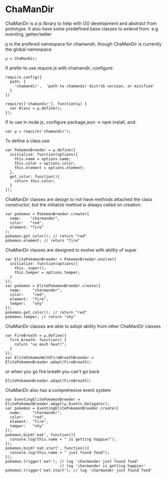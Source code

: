 ChaManDir
=========

ChaManDir is a js library to help with OO development and abstract from prototype. 
It also have some predefined base classes to extend from. e.g eventing, getter/setter

µ is the prefered namespace for chamandir, though ChaManDir is currently the global namespace
```
µ = ChaManDir;
```
If prefer to use require.js with chamandir, configure:
```
require.config({
  path: {
    'chamandir',  'path to chamandir distrib version, or minified'
  }
})

require(['chamandir'], function(µ) {
  var Klass = µ.define();
});
```
If to use in node.js, configure package.json -> npm install, and: 
```
var µ = require('chamandir');
```

To define a class use
```
var PokemonBreeder = µ.define({
  initialize: function(options){
    this.name = options.name;
    this.color = options.color;
    this.element = options.element;
  },
  get_color: function(){
    return this.color;
  }
});
```
ChaManDir classes are design to not have methods attached the class constructor, but the initialize method is always called on creation.
```
var pokemon = PokemonBreeder.create({
  name:    "charmander",
  color:   "red",
  element: "fire"
);
pokemon.get_color(); // return "red"
pokemon.element; // return "fire"
```
ChaManDir classes are designed to evolve with ability of super
```
var ElitePokemonBreeder = PokemonBreeder.evolve({
  initialize: function(options){
    this._super();
    this.temper = options.temper;
  }
});
var pokemon = ElitePokemonBreeder.create({
  name:     "charmander",
  color:    "red",
  element:  "fire",
  temper:   "shy"
});
pokemon.get_color(); // return "red"
pokemon.temper; // return "shy"
```
ChaManDir classes are able to adopt ability from other ChaManDir classes
```
var FireBreath = µ.define({
  fire_breath: function() {
    return "so much heat!";
  }
});
var ElitePokemonWithFireBreathBreeder = ElitePokemonBreeder.adopt(FireBreath);
```
or when you go fire breath you can't go back
```
ElitePokemonBreeder.adapt(FireBreath);
```

ChaManDir also has a comprehesive event system
```
var EventingElitePokemonBreeder = ElitePokemonBreeder.adapt(µ.Events.Delegator);
var pokemon = EventingElitePokemonBreeder.create({
  name:     "charmander",
  color:    "red",
  element:  "fire",
  temper:   "shy"
});
pokemon.bind('eat', function(){
  console.log(this.name + " is getting happier");
});
pokemon.bind('eat.start', function(){
  console.log(this.name + " just found food");
});
pokemon.trigger('eat'); // log 'charmander just found food'
                        // log 'charmander is getting happier'
pokemon.trigger('eat.start'); // log 'charmander just found food'
```
